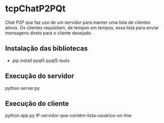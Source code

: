 # tcpChatP2PQt
Chat P2P que faz uso de um servidor para manter uma lista de clientes ativos.
Os clientes requisitam, de tempos em tempos, essa lista para enviar mensagens 
direto para o cliente desejado.

## Instalação das bibliotecas

* pip install pyqt5 pyqt5-tools

## Execução do servidor
python server.py

## Execução do cliente
python app.py IP-servidor-que-contém-lista-usuários-on-line